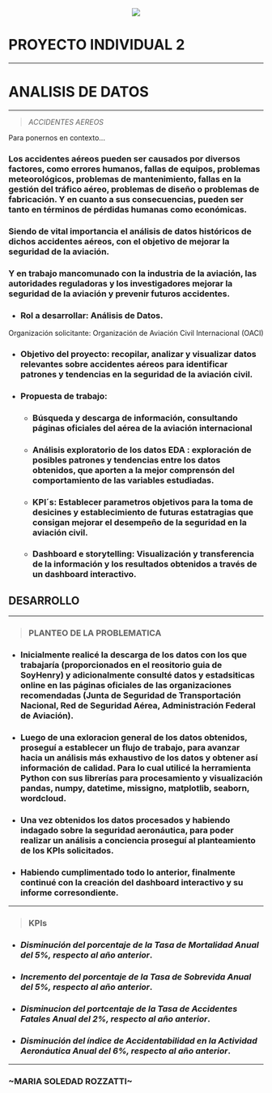 <p align=center><img src=_src\Data-analitics.png><p>

# PROYECTO INDIVIDUAL 2

_ _ _
# ANALISIS DE DATOS 
___

>*ACCIDENTES AEREOS*

Para ponernos en contexto...

### Los accidentes aéreos pueden ser causados ​​por diversos factores, como errores humanos, fallas de equipos, problemas meteorológicos, problemas de mantenimiento, fallas en la gestión del tráfico aéreo, problemas de diseño o problemas de fabricación. Y en cuanto a sus consecuencias, pueden ser tanto en términos de pérdidas humanas como económicas.
### Siendo de vital importancia el análisis de datos históricos de dichos accidentes aéreos, con el objetivo de mejorar la seguridad de la aviación.
### Y en trabajo mancomunado con la industria de la aviación, las autoridades reguladoras y los investigadores mejorar la seguridad de la aviación y prevenir futuros accidentes.


* ### Rol a desarrollar: Análisis de Datos. 
Organización solicitante: Organización de Aviación Civil Internacional (OACI)


* ### Objetivo del proyecto: recopilar, analizar y visualizar datos relevantes sobre accidentes aéreos para identificar patrones y tendencias en la seguridad de la aviación civil. 

* ### Propuesta de trabajo:

  + ### Búsqueda y descarga de información, consultando páginas oficiales del aérea de la aviación internacional 

  + ### Análisis exploratorio de los datos EDA : exploración de posibles patrones y tendencias entre los datos obtenidos, que aporten a la mejor comprensón del comportamiento de las variables estudiadas.

  + ### KPI´s:  Establecer parametros objetivos para la toma de desicines y establecimiento de futuras estatragias que consigan mejorar el desempeño de la seguridad en la aviación civil. 

  + ### Dashboard e storytelling: Visualización y transferencia de la información y los resultados obtenidos a través de un dashboard interactivo. 


## DESARROLLO
___

> ### PLANTEO DE LA PROBLEMATICA 

 * ### Inicialmente realicé la descarga de los datos con los que trabajaría (proporcionados en el reositorio guia de SoyHenry) y adicionalmente consulté datos y estadsiticas online en las páginas oficiales de las organizaciones recomendadas (Junta de Seguridad de Transportación Nacional, Red de Seguridad Aérea, Administración Federal de Aviación).  

 * ### Luego de una exloracion general de los datos obtenidos, proseguí a establecer un flujo de trabajo, para avanzar hacia un análisis más exhaustivo de los datos y obtener así información de calidad. Para lo cual utilicé la herramienta Python con sus librerías para procesamiento y visualización pandas, numpy, datetime, missigno, matplotlib, seaborn, wordcloud. 

 * ### Una vez obtenidos los datos procesados y habiendo indagado sobre la seguridad aeronáutica, para poder realizar un análisis a conciencia proseguí al planteamiento de los KPIs solicitados. 

 * ### Habiendo cumplimentado todo lo anterior, finalmente continué con la creación del dashboard interactivo y su informe corresondiente. 


___

> ### KPIs
+ ### *Disminución del porcentaje de la Tasa de Mortalidad Anual del 5%, respecto al año anterior*.

+ ### *Incremento del porcentaje de la Tasa de Sobrevida Anual del 5%, respecto al año anterior*.

+ ### *Disminucion del portcentaje de la Tasa de Accidentes Fatales Anual del 2%, respecto al año anterior*.

+ ### *Disminución del índice de Accidentabilidad en la Actividad Aeronáutica Anual del 6%, respecto al año anterior*.

___

### ~MARIA SOLEDAD ROZZATTI~












